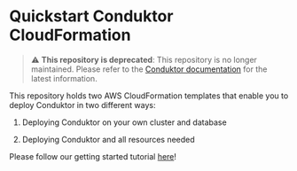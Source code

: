 # Quickstart Conduktor CloudFormation

> :warning: **This repository is deprecated**: This repository is no longer maintained. Please refer to the [Conduktor documentation](https://docs.conduktor.io/platform/category/deployment-options/) for the latest information.

This repository holds two AWS CloudFormation templates that enable you to deploy Conduktor in two different ways:

1. Deploying Conduktor on your own cluster and database

2. Deploying Conduktor and all resources needed

Please follow our getting started tutorial [here](https://docs.conduktor.io/platform/category/get-started/)!
